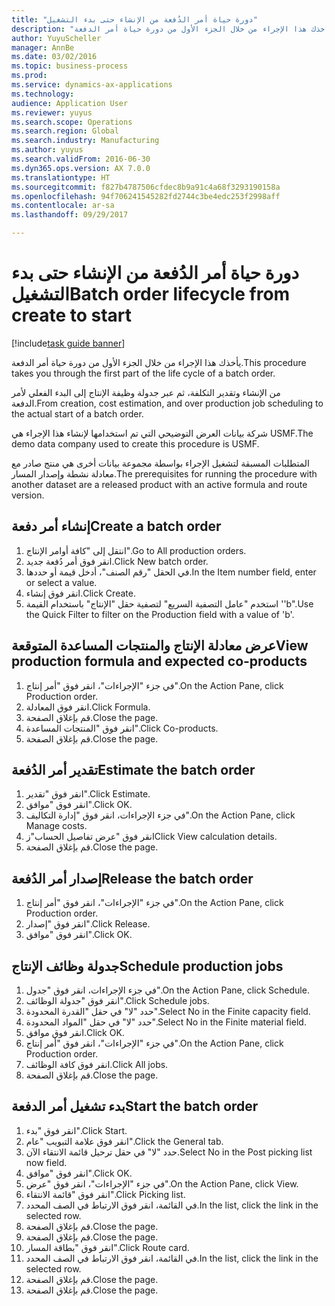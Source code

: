 ```yaml
--- 
title: "دورة حياة أمر الدُفعة من الإنشاء حتى بدء التشغيل"
description: "يأخذك هذا الإجراء من خلال الجزء الأول من دورة حياة أمر الدفعة."
author: YuyuScheller
manager: AnnBe
ms.date: 03/02/2016
ms.topic: business-process
ms.prod: 
ms.service: dynamics-ax-applications
ms.technology: 
audience: Application User
ms.reviewer: yuyus
ms.search.scope: Operations
ms.search.region: Global
ms.search.industry: Manufacturing
ms.author: yuyus
ms.search.validFrom: 2016-06-30
ms.dyn365.ops.version: AX 7.0.0
ms.translationtype: HT
ms.sourcegitcommit: f827b4787506cfdec8b9a91c4a68f3293190158a
ms.openlocfilehash: 94f706241545282fd2744c3be4edc253f2998aff
ms.contentlocale: ar-sa
ms.lasthandoff: 09/29/2017

---
```

# <a name="batch-order-lifecycle-from-create-to-start"></a><span data-ttu-id="2dcb5-103">دورة حياة أمر الدُفعة من الإنشاء حتى بدء التشغيل</span><span class="sxs-lookup"><span data-stu-id="2dcb5-103">Batch order lifecycle from create to start</span></span>

[!include[task guide banner](../../includes/task-guide-banner.md)]

<span data-ttu-id="2dcb5-104">يأخذك هذا الإجراء من خلال الجزء الأول من دورة حياة أمر الدفعة.</span><span class="sxs-lookup"><span data-stu-id="2dcb5-104">This procedure takes you through the first part of the life cycle of a batch order.</span></span>

<span data-ttu-id="2dcb5-105">من الإنشاء وتقدير التكلفة، ثم عبر جدولة وظيفة الإنتاج إلى البدء الفعلي لأمر الدفعة.</span><span class="sxs-lookup"><span data-stu-id="2dcb5-105">From creation, cost estimation, and over production job scheduling to the actual start of a batch order.</span></span>



<span data-ttu-id="2dcb5-106">شركة بيانات العرض التوضيحي التي تم استخدامها لإنشاء هذا الإجراء هي USMF.</span><span class="sxs-lookup"><span data-stu-id="2dcb5-106">The demo data company used to create this procedure is USMF.</span></span> 



<span data-ttu-id="2dcb5-107">المتطلبات المسبقة لتشغيل الإجراء بواسطة مجموعة بيانات أخرى هي منتج صادر مع معادلة نشطة وإصدار المسار.</span><span class="sxs-lookup"><span data-stu-id="2dcb5-107">The prerequisites for running the procedure with another dataset are a released product with an active formula and route version.</span></span>


## <a name="create-a-batch-order"></a><span data-ttu-id="2dcb5-108">إنشاء أمر دفعة</span><span class="sxs-lookup"><span data-stu-id="2dcb5-108">Create a batch order</span></span>
1. <span data-ttu-id="2dcb5-109">انتقل إلى "كافة أوامر الإنتاج".</span><span class="sxs-lookup"><span data-stu-id="2dcb5-109">Go to All production orders.</span></span>
2. <span data-ttu-id="2dcb5-110">انقر فوق أمر دُفعة جديد.</span><span class="sxs-lookup"><span data-stu-id="2dcb5-110">Click New batch order.</span></span>
3. <span data-ttu-id="2dcb5-111">في الحقل "رقم الصنف"، أدخل قيمة أو حددها.</span><span class="sxs-lookup"><span data-stu-id="2dcb5-111">In the Item number field, enter or select a value.</span></span>
4. <span data-ttu-id="2dcb5-112">انقر فوق إنشاء.</span><span class="sxs-lookup"><span data-stu-id="2dcb5-112">Click Create.</span></span>
5. <span data-ttu-id="2dcb5-113">استخدم "عامل التصفية السريع" لتصفية حقل "الإنتاج" باستخدام القيمة ''b".</span><span class="sxs-lookup"><span data-stu-id="2dcb5-113">Use the Quick Filter to filter on the Production field with a value of 'b'.</span></span>

## <a name="view-production-formula-and-expected-co-products"></a><span data-ttu-id="2dcb5-114">عرض معادلة الإنتاج والمنتجات المساعدة المتوقعة</span><span class="sxs-lookup"><span data-stu-id="2dcb5-114">View production formula and expected co-products</span></span>
1. <span data-ttu-id="2dcb5-115">في جزء "الإجراءات"، انقر فوق "أمر إنتاج".</span><span class="sxs-lookup"><span data-stu-id="2dcb5-115">On the Action Pane, click Production order.</span></span>
2. <span data-ttu-id="2dcb5-116">انقر فوق المعادلة.</span><span class="sxs-lookup"><span data-stu-id="2dcb5-116">Click Formula.</span></span>
3. <span data-ttu-id="2dcb5-117">قم بإغلاق الصفحة.</span><span class="sxs-lookup"><span data-stu-id="2dcb5-117">Close the page.</span></span>
4. <span data-ttu-id="2dcb5-118">انقر فوق "‏‫المنتجات المساعدة‬".</span><span class="sxs-lookup"><span data-stu-id="2dcb5-118">Click Co-products.</span></span>
5. <span data-ttu-id="2dcb5-119">قم بإغلاق الصفحة.</span><span class="sxs-lookup"><span data-stu-id="2dcb5-119">Close the page.</span></span>

## <a name="estimate-the-batch-order"></a><span data-ttu-id="2dcb5-120">تقدير أمر الدُفعة</span><span class="sxs-lookup"><span data-stu-id="2dcb5-120">Estimate the batch order</span></span>
1. <span data-ttu-id="2dcb5-121">انقر فوق "تقدير".</span><span class="sxs-lookup"><span data-stu-id="2dcb5-121">Click Estimate.</span></span>
2. <span data-ttu-id="2dcb5-122">انقر فوق "موافق".</span><span class="sxs-lookup"><span data-stu-id="2dcb5-122">Click OK.</span></span>
3. <span data-ttu-id="2dcb5-123">في جزء الإجراءات، انقر فوق "إدارة التكاليف‬".</span><span class="sxs-lookup"><span data-stu-id="2dcb5-123">On the Action Pane, click Manage costs.</span></span>
4. <span data-ttu-id="2dcb5-124">انقر فوق "عرض تفاصيل الحساب"ز</span><span class="sxs-lookup"><span data-stu-id="2dcb5-124">Click View calculation details.</span></span>
5. <span data-ttu-id="2dcb5-125">قم بإغلاق الصفحة.</span><span class="sxs-lookup"><span data-stu-id="2dcb5-125">Close the page.</span></span>

## <a name="release-the-batch-order"></a><span data-ttu-id="2dcb5-126">إصدار أمر الدُفعة</span><span class="sxs-lookup"><span data-stu-id="2dcb5-126">Release the batch order</span></span>
1. <span data-ttu-id="2dcb5-127">في جزء "الإجراءات"، انقر فوق "أمر إنتاج".</span><span class="sxs-lookup"><span data-stu-id="2dcb5-127">On the Action Pane, click Production order.</span></span>
2. <span data-ttu-id="2dcb5-128">انقر فوق "إصدار".</span><span class="sxs-lookup"><span data-stu-id="2dcb5-128">Click Release.</span></span>
3. <span data-ttu-id="2dcb5-129">انقر فوق "موافق".</span><span class="sxs-lookup"><span data-stu-id="2dcb5-129">Click OK.</span></span>

## <a name="schedule-production-jobs"></a><span data-ttu-id="2dcb5-130">جدولة وظائف الإنتاج</span><span class="sxs-lookup"><span data-stu-id="2dcb5-130">Schedule production jobs</span></span>
1. <span data-ttu-id="2dcb5-131">في جزء الإجراءات، انقر فوق "جدول".</span><span class="sxs-lookup"><span data-stu-id="2dcb5-131">On the Action Pane, click Schedule.</span></span>
2. <span data-ttu-id="2dcb5-132">انقر فوق "جدولة الوظائف".</span><span class="sxs-lookup"><span data-stu-id="2dcb5-132">Click Schedule jobs.</span></span>
3. <span data-ttu-id="2dcb5-133">حدد "لا" في حقل "القدرة المحدودة‬".</span><span class="sxs-lookup"><span data-stu-id="2dcb5-133">Select No in the Finite capacity field.</span></span>
4. <span data-ttu-id="2dcb5-134">حدد "لا" في حقل "المواد المحدودة‬".</span><span class="sxs-lookup"><span data-stu-id="2dcb5-134">Select No in the Finite material field.</span></span>
5. <span data-ttu-id="2dcb5-135">انقر فوق موافق.</span><span class="sxs-lookup"><span data-stu-id="2dcb5-135">Click OK.</span></span>
6. <span data-ttu-id="2dcb5-136">في جزء "الإجراءات"، انقر فوق "أمر إنتاج".</span><span class="sxs-lookup"><span data-stu-id="2dcb5-136">On the Action Pane, click Production order.</span></span>
7. <span data-ttu-id="2dcb5-137">انقر فوق كافة الوظائف.</span><span class="sxs-lookup"><span data-stu-id="2dcb5-137">Click All jobs.</span></span>
8. <span data-ttu-id="2dcb5-138">قم بإغلاق الصفحة.</span><span class="sxs-lookup"><span data-stu-id="2dcb5-138">Close the page.</span></span>

## <a name="start-the-batch-order"></a><span data-ttu-id="2dcb5-139">بدء تشغيل أمر الدفعة</span><span class="sxs-lookup"><span data-stu-id="2dcb5-139">Start the batch order</span></span>
1. <span data-ttu-id="2dcb5-140">انقر فوق "بدء".</span><span class="sxs-lookup"><span data-stu-id="2dcb5-140">Click Start.</span></span>
2. <span data-ttu-id="2dcb5-141">انقر فوق علامة التبويب "عام".</span><span class="sxs-lookup"><span data-stu-id="2dcb5-141">Click the General tab.</span></span>
3. <span data-ttu-id="2dcb5-142">حدد "لا" في حقل ترحيل قائمة الانتقاء الآن.</span><span class="sxs-lookup"><span data-stu-id="2dcb5-142">Select No in the Post picking list now field.</span></span>
4. <span data-ttu-id="2dcb5-143">انقر فوق "موافق".</span><span class="sxs-lookup"><span data-stu-id="2dcb5-143">Click OK.</span></span>
5. <span data-ttu-id="2dcb5-144">في جزء "الإجراءات"، انقر فوق "عرض".</span><span class="sxs-lookup"><span data-stu-id="2dcb5-144">On the Action Pane, click View.</span></span>
6. <span data-ttu-id="2dcb5-145">انقر فوق "قائمة الانتقاء".</span><span class="sxs-lookup"><span data-stu-id="2dcb5-145">Click Picking list.</span></span>
7. <span data-ttu-id="2dcb5-146">في القائمة، انقر فوق الارتباط في الصف المحدد.</span><span class="sxs-lookup"><span data-stu-id="2dcb5-146">In the list, click the link in the selected row.</span></span>
8. <span data-ttu-id="2dcb5-147">قم بإغلاق الصفحة.</span><span class="sxs-lookup"><span data-stu-id="2dcb5-147">Close the page.</span></span>
9. <span data-ttu-id="2dcb5-148">قم بإغلاق الصفحة.</span><span class="sxs-lookup"><span data-stu-id="2dcb5-148">Close the page.</span></span>
10. <span data-ttu-id="2dcb5-149">انقر فوق "بطاقة المسار".</span><span class="sxs-lookup"><span data-stu-id="2dcb5-149">Click Route card.</span></span>
11. <span data-ttu-id="2dcb5-150">في القائمة، انقر فوق الارتباط في الصف المحدد.</span><span class="sxs-lookup"><span data-stu-id="2dcb5-150">In the list, click the link in the selected row.</span></span>
12. <span data-ttu-id="2dcb5-151">قم بإغلاق الصفحة.</span><span class="sxs-lookup"><span data-stu-id="2dcb5-151">Close the page.</span></span>
13. <span data-ttu-id="2dcb5-152">قم بإغلاق الصفحة.</span><span class="sxs-lookup"><span data-stu-id="2dcb5-152">Close the page.</span></span>


